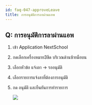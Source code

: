 ```yaml
---
id: faq-047-approveLeave
title: การอนุมัติการลาผ่านแอพ
---
```


## Q: การอนุมัติการลาผ่านแอพ

1. เข้า Application NextSchool
2. กดเลือกเครื่องหมาย3ขีด บริเวณด้านซ้ายมือบน
3. เลือกหัวข้อ แจ้งลา -> รออนุมัติ
4. เลือกรายการแจ้งลาที่ต้องการอนุมัติ
5. กด อนุมัติ และยืนยันการทำรายการ

   ![](/img/manual/faq/47-1.gif)
